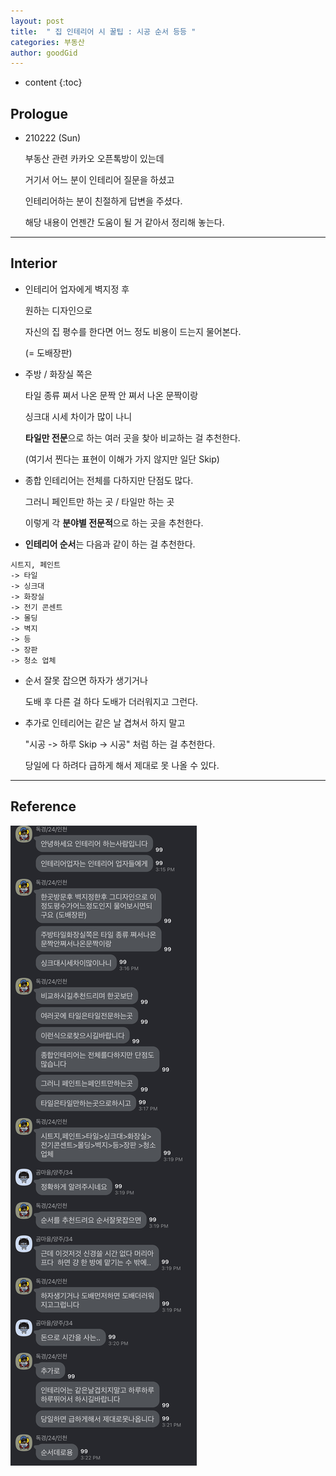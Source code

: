```yaml
---
layout: post
title:  " 집 인테리어 시 꿀팁 : 시공 순서 등등 "
categories: 부동산
author: goodGid
---
```

* content
{:toc}

## Prologue

* 210222 (Sun)

  부동산 관련 카카오 오픈톡방이 있는데

  거기서 어느 분이 인테리어 질문을 하셨고

  인테리어하는 분이 친절하게 답변을 주셨다.

  해당 내용이 언젠간 도움이 될 거 같아서 정리해 놓는다.


----

## Interior

* 인테리어 업자에게 벽지정 후 

  원하는 디자인으로 
  
  자신의 집 평수를 한다면 어느 정도 비용이 드는지 물어본다.
  
  (= 도배장판)

* 주방 / 화장실 쪽은 

  타일 종류 쪄서 나온 문짝 안 쪄서 나온 문짝이랑

  싱크대 시세 차이가 많이 나니 

  **타일만 전문**으로 하는 여러 곳을 찾아 비교하는 걸 추천한다.

  (여기서 찐다는 표현이 이해가 가지 않지만 일단 Skip)

* 종합 인테리어는 전체를 다하지만 단점도 많다.

  그러니 페인트만 하는 곳 / 타일만 하는 곳 

  이렇게 각 **분야별 전문적**으로 하는 곳을 추천한다.

* **인테리어 순서**는 다음과 같이 하는 걸 추천한다.

```
시트지, 페인트
-> 타일
-> 싱크대
-> 화장실
-> 전기 콘센트
-> 몰딩
-> 벽지
-> 등
-> 장판
-> 청소 업체
```

* 순서 잘못 잡으면 하자가 생기거나 

  도배 후 다른 걸 하다 도배가 더러워지고 그런다.

* 추가로 인테리어는 같은 날 겹쳐서 하지 말고

  "시공 -> 하루 Skip -> 시공" 처럼 하는 걸 추천한다.

  당일에 다 하려다 급하게 해서 제대로 못 나올 수 있다.


---

## Reference

![](/assets/img/house/House-Interior-Tip_1.png)